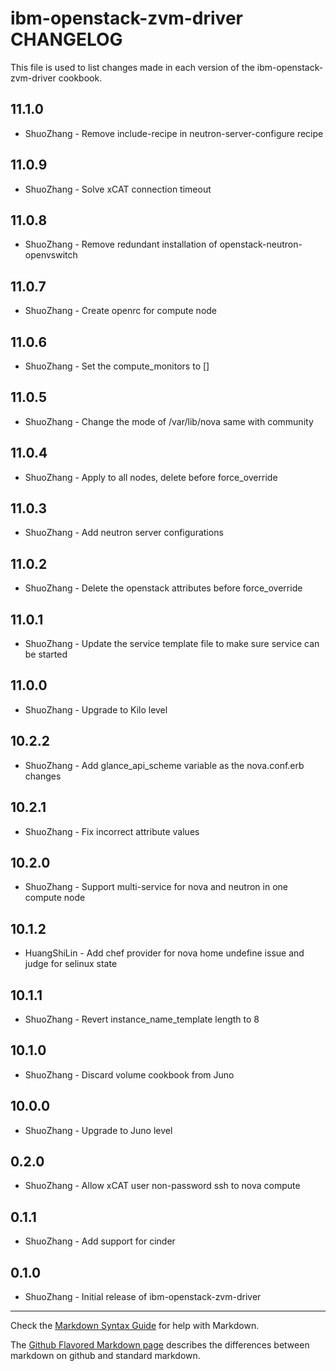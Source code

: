 ibm-openstack-zvm-driver CHANGELOG
==================================

This file is used to list changes made in each version of the ibm-openstack-zvm-driver cookbook.

11.1.0
-----
- ShuoZhang - Remove include-recipe in neutron-server-configure recipe

11.0.9
-----
- ShuoZhang - Solve xCAT connection timeout

11.0.8
-----
- ShuoZhang - Remove redundant installation of openstack-neutron-openvswitch

11.0.7
-----
- ShuoZhang - Create openrc for compute node

11.0.6
-----
- ShuoZhang - Set the compute_monitors to []

11.0.5
-----
- ShuoZhang - Change the mode of /var/lib/nova same with community

11.0.4
-----
- ShuoZhang - Apply to all nodes, delete before force_override

11.0.3
-----
- ShuoZhang - Add neutron server configurations

11.0.2
-----
- ShuoZhang - Delete the openstack attributes before force_override

11.0.1
-----
- ShuoZhang - Update the service template file to make sure service can be started

11.0.0
-----
- ShuoZhang - Upgrade to Kilo level

10.2.2
-----
- ShuoZhang - Add glance_api_scheme variable as the nova.conf.erb changes

10.2.1
-----
- ShuoZhang - Fix incorrect attribute values

10.2.0
-----
- ShuoZhang - Support multi-service for nova and neutron in one compute node

10.1.2
-----
- HuangShiLin - Add chef provider for nova home undefine issue and judge for selinux state

10.1.1
-----
- ShuoZhang - Revert instance_name_template length to 8

10.1.0
-----
- ShuoZhang - Discard volume cookbook from Juno

10.0.0
-----
- ShuoZhang - Upgrade to Juno level

0.2.0
-----
- ShuoZhang - Allow xCAT user non-password ssh to nova compute

0.1.1
-----
- ShuoZhang - Add support for cinder

0.1.0
-----
- ShuoZhang - Initial release of ibm-openstack-zvm-driver

- - -
Check the [Markdown Syntax Guide](http://daringfireball.net/projects/markdown/syntax) for help with Markdown.

The [Github Flavored Markdown page](http://github.github.com/github-flavored-markdown/) describes the differences between markdown on github and standard markdown.
